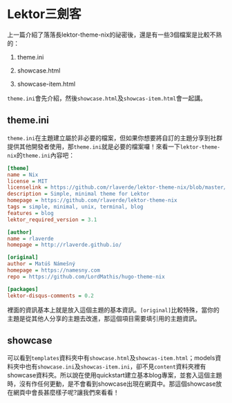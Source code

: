 Lektor三劍客
===

上一篇介紹了落落長lektor-theme-nix的祕密後，還是有一些3個檔案是比較不熟的：

1. theme.ini

2. showcase.html

3. showcase-item.html

`theme.ini`會先介紹，然後`showcase.html`及`showcas-item.html`會一起講。

## theme.ini

`theme.ini`在主題建立屬於非必要的檔案，但如果你想要將自訂的主題分享到社群提供其他開發者使用，那`theme.ini`就是必要的檔案囉！來看一下`lektor-theme-nix`的`theme.ini`內容吧：

```ini
[theme]
name = Nix
license = MIT
licenselink = https://github.com/rlaverde/lektor-theme-nix/blob/master/LICENSE.md
description = Simple, minimal theme for Lektor
homepage = https://github.com/rlaverde/lektor-theme-nix
tags = simple, minimal, unix, terminal, blog
features = blog
lektor_required_version = 3.1

[author]
name = rlaverde
homepage = http://rlaverde.github.io/

[original]
author = Matúš Námešný
homepage = https://namesny.com
repo = https://github.com/LordMathis/hugo-theme-nix

[packages]
lektor-disqus-comments = 0.2
```

裡面的資訊基本上就是放入這個主題的基本資訊。`[original]`比較特殊，當你的主題是從其他人分享的主題去改進，那這個項目需要填引用的主題資訊。

## showcase

可以看到`templates`資料夾中有`showcase.html`及`showcas-item.html`；models資料夾中也有`showcase.ini`及`showcas-item.ini`，卻不見`content`資料夾裡有showcase資料夾。所以說在使用quickstart建立基本blog專案，並套入這個主題時，沒有作任何更動，是不會看到showcase出現在網頁中。那這個showcase放在網頁中會長甚麼樣子呢?讓我們來看看！

